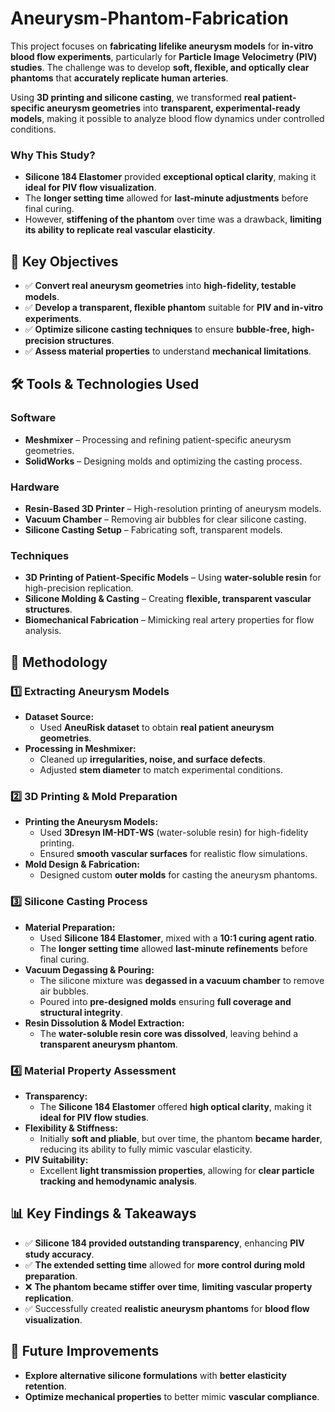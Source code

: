 # Aneurysm-Phantom-Fabrication

This project focuses on **fabricating lifelike aneurysm models** for **in-vitro blood flow experiments**, particularly for **Particle Image Velocimetry (PIV) studies**. The challenge was to develop **soft, flexible, and optically clear phantoms** that **accurately replicate human arteries**.  

Using **3D printing and silicone casting**, we transformed **real patient-specific aneurysm geometries** into **transparent, experimental-ready models**, making it possible to analyze blood flow dynamics under controlled conditions.  

### **Why This Study?**  
- **Silicone 184 Elastomer** provided **exceptional optical clarity**, making it **ideal for PIV flow visualization**.  
- The **longer setting time** allowed for **last-minute adjustments** before final curing.  
- However, **stiffening of the phantom** over time was a drawback, **limiting its ability to replicate real vascular elasticity**.  

## 🔬 **Key Objectives**
- ✅ **Convert real aneurysm geometries** into **high-fidelity, testable models**.  
- ✅ **Develop a transparent, flexible phantom** suitable for **PIV and in-vitro experiments**.  
- ✅ **Optimize silicone casting techniques** to ensure **bubble-free, high-precision structures**.  
- ✅ **Assess material properties** to understand **mechanical limitations**.  


## 🛠 **Tools & Technologies Used**
### **Software**
- **Meshmixer** – Processing and refining patient-specific aneurysm geometries.  
- **SolidWorks** – Designing molds and optimizing the casting process.  

### **Hardware**
- **Resin-Based 3D Printer** – High-resolution printing of aneurysm models.  
- **Vacuum Chamber** – Removing air bubbles for clear silicone casting.  
- **Silicone Casting Setup** – Fabricating soft, transparent models.  

### **Techniques**
- **3D Printing of Patient-Specific Models** – Using **water-soluble resin** for high-precision replication.  
- **Silicone Molding & Casting** – Creating **flexible, transparent vascular structures**.  
- **Biomechanical Fabrication** – Mimicking real artery properties for flow analysis.  

## 🔬 **Methodology**
### **1️⃣ Extracting Aneurysm Models**
- **Dataset Source:**  
  - Used **AneuRisk dataset** to obtain **real patient aneurysm geometries**.  
- **Processing in Meshmixer:**  
  - Cleaned up **irregularities, noise, and surface defects**.  
  - Adjusted **stem diameter** to match experimental conditions.  

### **2️⃣ 3D Printing & Mold Preparation**
- **Printing the Aneurysm Models:**  
  - Used **3Dresyn IM-HDT-WS** (water-soluble resin) for high-fidelity printing.  
  - Ensured **smooth vascular surfaces** for realistic flow simulations.  
- **Mold Design & Fabrication:**  
  - Designed custom **outer molds** for casting the aneurysm phantoms.  

### **3️⃣ Silicone Casting Process**
- **Material Preparation:**  
  - Used **Silicone 184 Elastomer**, mixed with a **10:1 curing agent ratio**.  
  - The **longer setting time** allowed **last-minute refinements** before final curing.  
- **Vacuum Degassing & Pouring:**  
  - The silicone mixture was **degassed in a vacuum chamber** to remove air bubbles.  
  - Poured into **pre-designed molds** ensuring **full coverage and structural integrity**.  
- **Resin Dissolution & Model Extraction:**  
  - The **water-soluble resin core was dissolved**, leaving behind a **transparent aneurysm phantom**.  

### **4️⃣ Material Property Assessment**
- **Transparency:**  
  - The **Silicone 184 Elastomer** offered **high optical clarity**, making it **ideal for PIV flow studies**.  
- **Flexibility & Stiffness:**  
  - Initially **soft and pliable**, but over time, the phantom **became harder**, reducing its ability to fully mimic vascular elasticity.  
- **PIV Suitability:**  
  - Excellent **light transmission properties**, allowing for **clear particle tracking and hemodynamic analysis**.  


## 📊 **Key Findings & Takeaways**
- ✅ **Silicone 184 provided outstanding transparency**, enhancing **PIV study accuracy**.  
- ✅ **The extended setting time** allowed for **more control during mold preparation**.  
- ❌ **The phantom became stiffer over time**, **limiting vascular property replication**.  
- ✅ Successfully created **realistic aneurysm phantoms** for **blood flow visualization**.  


## 🚀 **Future Improvements**
- **Explore alternative silicone formulations** with **better elasticity retention**.  
- **Optimize mechanical properties** to better mimic **vascular compliance**.  
